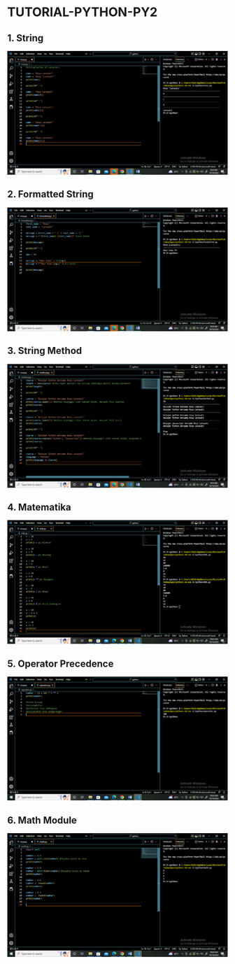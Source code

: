 # TUTORIAL-PYTHON-PY2

## 1. String

<img src="https://github.com/rosalarasati/TUTORIAL-PYTHON-PY2/blob/main/string.png">


## 2. Formatted String

<img src="https://github.com/rosalarasati/TUTORIAL-PYTHON-PY2/blob/main/formatted.png">


## 3. String Method

<img src="https://github.com/rosalarasati/TUTORIAL-PYTHON-PY2/blob/main/method.png">


## 4. Matematika

<img src="https://github.com/rosalarasati/TUTORIAL-PYTHON-PY2/blob/main/matematika.png">


## 5. Operator Precedence

<img src="https://github.com/rosalarasati/TUTORIAL-PYTHON-PY2/blob/main/operator.png">


## 6. Math Module

<img src="https://github.com/rosalarasati/TUTORIAL-PYTHON-PY2/blob/main/math.png">




